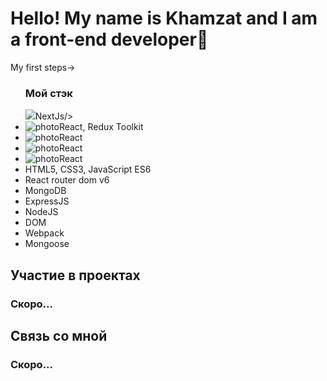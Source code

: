 <h1>Hello! My name is Khamzat and I am a front-end developer🌱</h1>
  
  <p>My first steps→ 
</p>

<ul>
<h3>Мой стэк</h3>
  <img src="https://cdn1.iconfinder.com/data/icons/akar-vol-1/24/nextjs-fill-256.png">NextJs/>
  <li><img src="https://cdn0.iconfinder.com/data/icons/logos-brands-in-colors/128/react-256.png" alt="photoReact" />, Redux Toolkit</li>
  <li><img src="https://cdn4.iconfinder.com/data/icons/logos-brands-5/24/redux-256.png" alt="photoReact" /></li>
    <li><img src="https://cdn3.iconfinder.com/data/icons/picons-social/57/10-html5-256.png" alt="photoReact" /></li>
      <li><img src="https://cdn4.iconfinder.com/data/icons/blackicon/54/css3_icon-256.png" alt="photoReact" /></li>
  <li>HTML5, CSS3, JavaScript ES6</li>
  <li>React router dom v6</li>
  <li>MongoDB</li>
  <li>ExpressJS</li>
  <li>NodeJS</li>
  <li>DOM</li>
  <li>Webpack</li>
  <li>Mongoose</li>
</ul>

<h2>Участие в проектах</h2>
</hr>
<h3>Скоро...</h3>

<h2>Связь со мной</h2>
<h3>Скоро...</h3>
